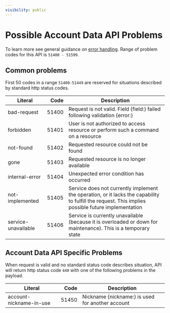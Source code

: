 ```yaml
---
visibility: public
---
```

Possible Account Data API Problems
=================

To learn more see general guidance on [error handling](common-getstarted.html#error-handling).
Range of problem codes for this API is `51400 - 51599`.

Common problems
---------------

First 50 codes in a range `51400-51449` are reserved for situations described by standard http status codes.

Literal |  Code | Description                                          
------------------------------------ | -----:| ---------------------------------------------------  
bad-request                      | 51400 | Request is not valid. Field {field:} failed following validation {error:}
forbidden                        | 51401 | User is not authorized to access resource or perform such a command on a resource
not-found                        | 51402 | Requested resource could not be found
gone                             | 51403 | Requested resource is no longer available
internal-error                   | 51404 | Unexpected error condition has occurred
not-implemented                  | 51405 | Service does not currently implement the operation, or it lacks the capability to fulfill the request. This implies possible future implementation
service-unavailable              | 51406 | Service is currently unavailable (because it is overloaded or down for maintenance). This is a temporary state



Account Data API Specific Problems
---------------

When request is valid and no standard status code describes situation, API will return http status code `440` with one of the following problems in the payload.

Literal                              |  Code | Description                                          
------------------------------------ | -----:| ---------------------------------------------------  
account-nickname-in-use              | 51450 | Nickname {nickname:} is used for another account
